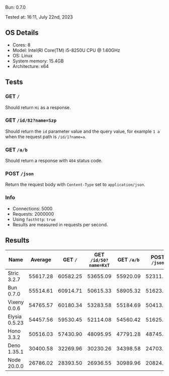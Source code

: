 Bun: 0.7.0

Tested at: 16:11, July 22nd, 2023

## OS Details
- Cores: 8
- Model: Intel(R) Core(TM) i5-8250U CPU @ 1.60GHz
- OS: Linux
- System memory: 15.4GB
- Architecture: x64
## Tests
### GET `/`
Should return `Hi` as a response.
### GET `/id/82?name=Szp`
Should return the `id` parameter value and the query value, for example `1 a` when the request path is `/id/1?name=a`.
### GET `/a/b`
Should return a response with `404` status code.
### POST `/json`
Return the request body with `Content-Type` set to `application/json`.
### Info
- Connections: 5000
- Requests: 2000000
- Using `fasthttp`: `true`
- Results are measured in requests per second.

## Results
| Name | Average | GET `/` | GET `/id/50?name=KxT` | GET `/a/b` | POST `/json` |
| --- | --- | --- | --- | --- | --- | 
| Stric 3.2.7 | 55617.28 | 60582.25 | 53655.09 | 55920.09 | 52311.70 |
| Bun 0.7.0 | 55514.61 | 60914.71 | 50615.33 | 58905.32 | 51623.06 |
| Vixeny 0.0.6 | 54765.57 | 60180.34 | 53283.58 | 55184.69 | 50413.67 |
| Elysia 0.5.23 | 54457.56 | 59530.45 | 52114.08 | 54560.42 | 51625.27 |
| Hono 3.3.2 | 50516.03 | 57430.90 | 48095.95 | 47791.28 | 48745.98 |
| Deno 1.35.1 | 30400.58 | 32269.96 | 30230.26 | 34398.58 | 24703.50 |
| Node 20.0.0 | 26786.02 | 28393.50 | 26936.55 | 30989.96 | 20824.06 |